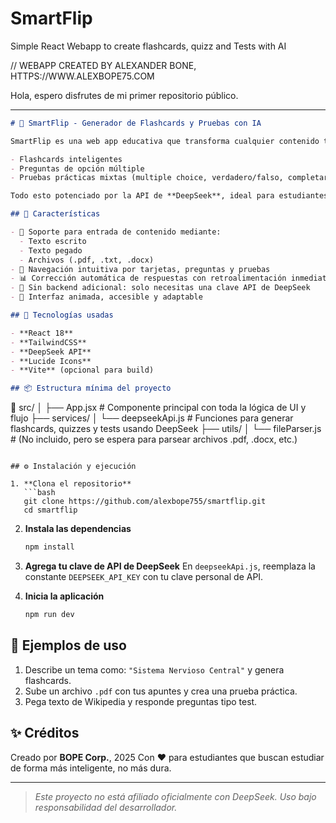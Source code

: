 # SmartFlip
Simple React Webapp to create flashcards, quizz and Tests with AI

// WEBAPP CREATED BY ALEXANDER BONE, HTTPS://WWW.ALEXBOPE75.COM

Hola, espero disfrutes de mi primer repositorio público.

---

```markdown
# 🧠 SmartFlip - Generador de Flashcards y Pruebas con IA

SmartFlip es una web app educativa que transforma cualquier contenido textual en material de estudio interactivo, incluyendo:

- Flashcards inteligentes
- Preguntas de opción múltiple
- Pruebas prácticas mixtas (multiple choice, verdadero/falso, completar y emparejar)

Todo esto potenciado por la API de **DeepSeek**, ideal para estudiantes de cualquier carrera que quieran estudiar mejor, más rápido y sin complicaciones.

## 🚀 Características

- 📄 Soporte para entrada de contenido mediante:
  - Texto escrito
  - Texto pegado
  - Archivos (.pdf, .txt, .docx)
- 🔁 Navegación intuitiva por tarjetas, preguntas y pruebas
- 📊 Corrección automática de respuestas con retroalimentación inmediata
- 💾 Sin backend adicional: solo necesitas una clave API de DeepSeek
- 🎨 Interfaz animada, accesible y adaptable

## 🧩 Tecnologías usadas

- **React 18**
- **TailwindCSS**
- **DeepSeek API**
- **Lucide Icons**
- **Vite** (opcional para build)

## 📦 Estructura mínima del proyecto

```

📁 src/
│
├── App.jsx               # Componente principal con toda la lógica de UI y flujo
├── services/
│   └── deepseekApi.js    # Funciones para generar flashcards, quizzes y tests usando DeepSeek
├── utils/
│   └── fileParser.js     # (No incluido, pero se espera para parsear archivos .pdf, .docx, etc.)

````

## ⚙️ Instalación y ejecución

1. **Clona el repositorio**  
   ```bash
   git clone https://github.com/alexbope755/smartflip.git
   cd smartflip
````

2. **Instala las dependencias**

   ```bash
   npm install
   ```

3. **Agrega tu clave de API de DeepSeek**
   En `deepseekApi.js`, reemplaza la constante `DEEPSEEK_API_KEY` con tu clave personal de API.

4. **Inicia la aplicación**

   ```bash
   npm run dev
   ```

## 📘 Ejemplos de uso

1. Describe un tema como: `"Sistema Nervioso Central"` y genera flashcards.
2. Sube un archivo `.pdf` con tus apuntes y crea una prueba práctica.
3. Pega texto de Wikipedia y responde preguntas tipo test.

## ✨ Créditos

Creado por **BOPE Corp.**, 2025
Con ❤️ para estudiantes que buscan estudiar de forma más inteligente, no más dura.

---

> *Este proyecto no está afiliado oficialmente con DeepSeek. Uso bajo responsabilidad del desarrollador.*
